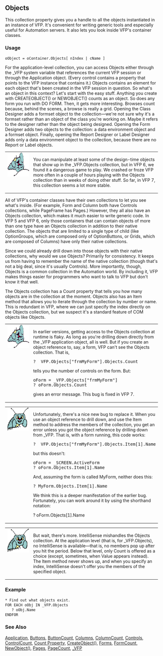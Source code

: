## Objects

This collection property gives you a handle to all the objects instantiated in an instance of VFP. It's convenient for writing generic tools and especially useful for Automation servers. It also lets you look inside VFP's container classes. 

### Usage

```foxpro
oObject = oContainer.Objects[ nIndex | cName ]
```

For the application-level collection, you can access Objects either through the _VFP system variable that references the current VFP session or through the Application object. (Every control contains a property that points to the VFP instance that contains it.) Objects contains an element for each object that's been created in the VFP session in question. So what's an object in this context? Let's start with the easy stuff. Anything you create with CREATEOBJECT() or NEWOBJECT() counts as an object. So does any form you run with DO FORM. Then, it gets more interesting. Browses count because, behind the scenes, a browse is really a grid. Opening the Class Designer adds a formset object to the collection&mdash;we're not sure why it's a formset rather than an object of the class you're working on. Maybe it refers to the designer rather than the object being designed. Opening the Form Designer adds two objects to the collection: a data environment object and a formset object. Finally, opening the Report Designer or Label Designer adds only a data environment object to the collection, because there are no Report or Label objects.

<table>
<tr>
  <td width="17%" valign="top">
<img width="95" height="78" src="fixbug1.gif">
  </td>
  <td width=83%>
  <p>You can manipulate at least some of the design-time objects that show up in the _VFP.Objects collection, but in VFP 6, we found it a dangerous game to play. We crashed or froze VFP more often in a couple of hours playing with the Objects collection than in weeks of doing other stuff. So far, in VFP 7, this collection seems a lot more stable.</p>
  </td>
 </tr>
</table>

All of VFP's container classes have their own collections to let you see what's inside. (For example, Form and Column both have Controls collections, while PageFrame has Pages.) However, they all also have an Objects collection, which makes it much easier to write generic code. In VFP 5 and VFP 6, only those containers that can contain objects of more than one type have an Objects collection in addition to their native collection. The objects that are limited to a single type of child (like OptionGroups, which are composed only of OptionButtons, or Grids, which are composed of Columns) have only their native collections.

Since we could already drill down into those objects with their native collections, why would we use Objects? Primarily for consistency. It keeps us from having to remember the name of the native collection (though that's not a big deal, since it's usually Controls). More importantly, though, Objects is a common collection in the Automation world. By including it, VFP makes things easier for programmers who want to talk to VFP but don't know it that well. 

The Objects collection has a Count property that tells you how many objects are in the collection at the moment. Objects also has an Item method that allows you to iterate through the collection by number or name. This is redundant in VFP, where we can just specify the index directly on the Objects collection, but we suspect it's a standard feature of COM objects like Objects.

<table>
<tr>
  <td width="17%" valign="top">
<img width="95" height="77" src="fixbug1.gif">
  </td>
  <td width=83%>
  <p>In earlier versions, getting access to the Objects collection at runtime is flaky. As long as you're drilling down directly from the _VFP application object, all is well. But if you create an object reference to, say, a form, VFP can't see the Objects collection. That is, </p>
<pre>? _VFP.Objects[&quot;frmMyForm&quot;].Objects.Count </pre>
  <p>tells you the number of controls on the form. But:</p>
<pre>oForm = _VFP.Objects[&quot;frmMyForm&quot;]
? oForm.Objects.Count</pre>
  <p>gives an error message. This bug is fixed in VFP 7.</p>
  </td>
 </tr>
</table>

<table>
<tr>
  <td width="17%" valign="top">
<img width="95" height="77" src="bug.gif">
  </td>
  <td width=83%>
  <p>Unfortunately, there's a nice new bug to replace it. When you use an object reference to drill down, and use the Item method to address the members of the collection, you get an error unless you got the object reference by drilling down from _VFP. That is, with a form running, this code works:</p>
<pre>? _VFP.Objects[&quot;frmMyForm&quot;].Objects.Item[1].Name</pre>
  <p>but this doesn't:</p>
<pre>oForm = _SCREEN.ActiveForm
? oForm.Objects.Item[1].Name</pre>
  <p>And, assuming the form is called MyForm, neither does this:</p>
<pre>? MyForm.Objects.Item[1].Name</pre>
  <p>We think this is a deeper manifestation of the earlier bug. Fortunately, you can work around it by using the shorthand notation:</p>
  <p>? oForm.Objects[1].Name</p>
  </td>
 </tr>
</table>

<table>
<tr>
  <td width="17%" valign="top">
<img  width="95" height="78" src="bug.gif">
  </td>
  <td width=83%>
  <p>But wait, there's more. IntelliSense mishandles the Objects collection. At the application level (that is, for _VFP.Objects), no IntelliSense is available&mdash;that is, no members pop up after you hit the period. Below that level, only Count is offered as a choice (except, sometimes, when Value appears instead). The Item method never shows up, and when you specify an index, IntelliSense doesn't offer you the members of the specified object.</p>
  </td>
 </tr>
</table>

### Example

```foxpro
* Find out what objects exist.
FOR EACH oObj IN _VFP.Objects
   ? oObj.Name
ENDFOR
```
### See Also

[Application](s4g683.md), [Buttons](s4g466.md), [ButtonCount](s4g466.md), [Columns](s4g467.md), [ColumnCount](s4g467.md), [Controls](s4g456.md), [ControlCount](s4g456.md), [Count Property](s4g743.md), [CreateObject()](s4g347.md), [Forms](s4g457.md), [FormCount](s4g457.md), [NewObject()](s4g347.md), [Pages](s4g461.md), [PageCount](s4g461.md), [_VFP](s4g683.md)